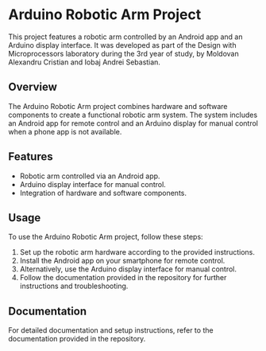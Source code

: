 # Arduino Robotic Arm Project

This project features a robotic arm controlled by an Android app and an Arduino display interface. It was developed as part of the Design with Microprocessors laboratory during the 3rd year of study, by Moldovan Alexandru Cristian and Iobaj Andrei Sebastian.

## Overview

The Arduino Robotic Arm project combines hardware and software components to create a functional robotic arm system. The system includes an Android app for remote control and an Arduino display for manual control when a phone app is not available.

## Features

- Robotic arm controlled via an Android app.
- Arduino display interface for manual control.
- Integration of hardware and software components.

## Usage

To use the Arduino Robotic Arm project, follow these steps:

1. Set up the robotic arm hardware according to the provided instructions.
2. Install the Android app on your smartphone for remote control.
3. Alternatively, use the Arduino display interface for manual control.
4. Follow the documentation provided in the repository for further instructions and troubleshooting.

## Documentation

For detailed documentation and setup instructions, refer to the documentation provided in the repository.
